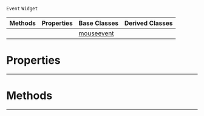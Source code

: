  `Event` `Widget`



|Methods|Properties|Base Classes|Derived Classes|
|---|---|---|---|
| | |[mouseevent](https://github.com/dragonCASTjosh/PlasmaDocs/blob/master/code_reference/class_reference/mouseevent.markdown)| |


 #  Properties


---  
 #  Methods


---  
 

 